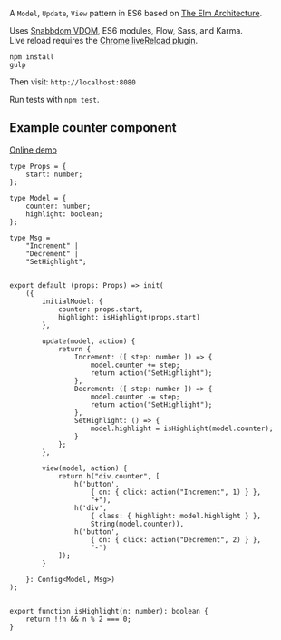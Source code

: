 
A `Model`, `Update`, `View` pattern in ES6 based on [The Elm Architecture](https://guide.elm-lang.org/architecture/).  


Uses [Snabbdom VDOM](https://github.com/snabbdom/snabbdom), ES6 modules, Flow, Sass, and Karma.  
Live reload requires the [Chrome liveReload plugin](https://chrome.google.com/webstore/detail/livereload/jnihajbhpnppcggbcgedagnkighmdlei).

```
npm install
gulp
```

Then visit: `http://localhost:8080`

Run tests with `npm test`.


Example counter component
-------------------------
[Online demo](http://robcrawford.github.io/demos/es6-muv/)
```
type Props = {
    start: number;
};

type Model = {
    counter: number;
    highlight: boolean;
};

type Msg =
    "Increment" |
    "Decrement" |
    "SetHighlight";


export default (props: Props) => init(
    ({
        initialModel: {
            counter: props.start,
            highlight: isHighlight(props.start)
        },

        update(model, action) {
            return {
                Increment: ([ step: number ]) => {
                    model.counter += step;
                    return action("SetHighlight");
                },
                Decrement: ([ step: number ]) => {
                    model.counter -= step;
                    return action("SetHighlight");
                },
                SetHighlight: () => {
                    model.highlight = isHighlight(model.counter);
                }
            };
        },

        view(model, action) {
            return h("div.counter", [
                h('button',
                    { on: { click: action("Increment", 1) } },
                    "+"),
                h('div',
                    { class: { highlight: model.highlight } },
                    String(model.counter)),
                h('button',
                    { on: { click: action("Decrement", 2) } },
                    "-")
            ]);
        }

    }: Config<Model, Msg>)
);


export function isHighlight(n: number): boolean {
    return !!n && n % 2 === 0;
}

```
